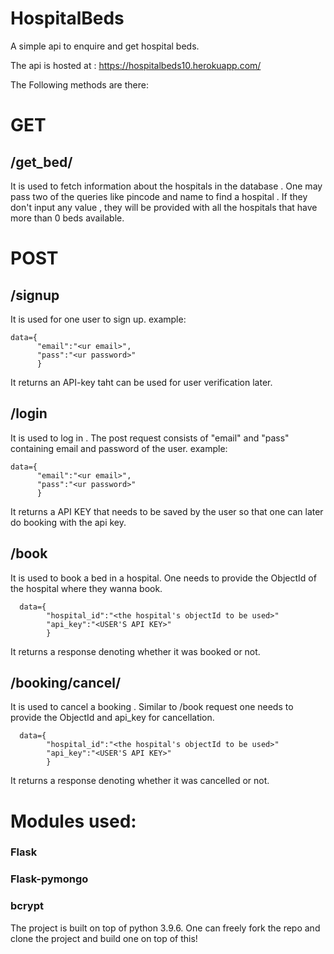 # HospitalBeds
 A simple api to enquire and get hospital beds.
 
The api is hosted at : https://hospitalbeds10.herokuapp.com/


The Following methods are there: 

# GET
## /get_bed/ 
It is used to fetch information about the hospitals in the database . 
One may pass two of the queries like pincode and name to find a hospital . 
If they don't input any value , they will be provided with all the hospitals that have more than 0 beds available.


# POST
## /signup
It is used for one user to sign up.
example:
```
data={
      "email":"<ur email>",
      "pass":"<ur password>"
      }
```
It returns an API-key taht can be used for user verification later.

## /login
It is used to log in . The post request consists of "email" and "pass" containing email and password of the user. 
example:
```
data={
      "email":"<ur email>",
      "pass":"<ur password>"
      }
```
It returns a API KEY that needs to be saved by the user so that one can later do booking with the api key.

## /book 
It is used to book a bed in a hospital. One needs to provide the ObjectId of the hospital where they wanna book.
```
  data={
        "hospital_id":"<the hospital's objectId to be used>"
        "api_key":"<USER'S API KEY>"
        }
```
It returns a response denoting whether it was booked or not.

## /booking/cancel/
It is used to cancel a booking . Similar to /book request one needs to provide the ObjectId and api_key for cancellation.
```
  data={
        "hospital_id":"<the hospital's objectId to be used>"
        "api_key":"<USER'S API KEY>"
        }
```
It returns a response denoting whether it was cancelled or not.


# Modules used:
### Flask
### Flask-pymongo
### bcrypt

The project is built on top of python 3.9.6.
One can freely fork the repo and clone the project and build one on top of this!
